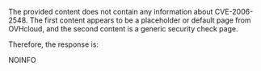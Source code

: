 The provided content does not contain any information about CVE-2006-2548. The first content appears to be a placeholder or default page from OVHcloud, and the second content is a generic security check page.

Therefore, the response is:

NOINFO
